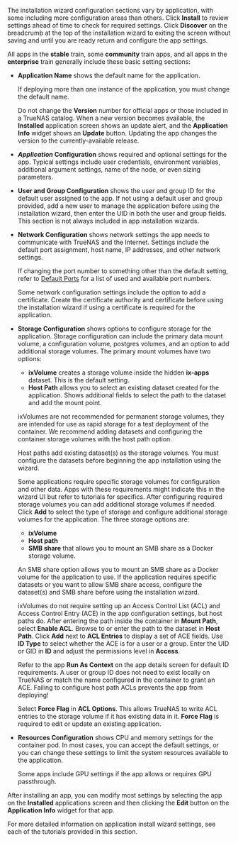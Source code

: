 &NewLine;

The installation wizard configuration sections vary by application, with some including more configuration areas than others.
Click **Install** to review settings ahead of time to check for required settings.
Click **Discover** on the breadcrumb at the top of the installation wizard to exiting the screen without saving and until you are ready return and configure the app settings.

All apps in the **stable** train, some **community** train apps, and all apps in the **enterprise** train generally include these basic setting sections:

* **Application Name** shows the default name for the application.

  If deploying more than one instance of the application, you must change the default name.

  Do not change the **Version** number for official apps or those included in a TrueNAS catalog.
  When a new version becomes available, the **Installed** application screen shows an update alert, and the **Application Info** widget shows an **Update** button.
  Updating the app changes the version to the currently-available release.

* ***Application* Configuration** shows required and optional settings for the app.
    Typical settings include user credentials, environment variables, additional argument settings, name of the node, or even sizing parameters.

* **User and Group Configuration** shows the user and group ID for the default user assigned to the app.
  If not using a default user and group provided, add a new user to manage the application before using the installation wizard, then enter the UID in both the user and group fields.
  This section is not always included in app installation wizards.

* **Network Configuration** shows network settings the app needs to communicate with TrueNAS and the Internet.
  Settings include the default port assignment, host name, IP addresses, and other network settings.

  If changing the port number to something other than the default setting, refer to [Default Ports](https://www.truenas.com/docs/references/defaultports/) for a list of used and available port numbers.

  Some network configuration settings include the option to add a certificate. Create the certificate authority and certificate before using the installation wizard if using a certificate is required for the application.

* **Storage Configuration** shows options to configure storage for the application.
  Storage configuration can include the primary data mount volume, a configuration volume, postgres volumes, and an option to add additional storage volumes.
  The primary mount volumes have two options:
  * **ixVolume** creates a storage volume inside the hidden **ix-apps** dataset. This is the default setting.
  * **Host Path** allows you to select an existing dataset created for the application. Shows additional fields to select the path to the dataset and add the mount point.

  ixVolumes are not recommended for permanent storage volumes, they are intended for use as rapid storage for a test deployment of the container.
  We recommend adding datasets and configuring the container storage volumes with the host path option.

  Host paths add existing dataset(s) as the storage volumes.
  You must configure the datasets before beginning the app installation using the wizard.

  Some applications require specific storage volumes for configuration and other data.
  Apps with these requirements might indicate this in the wizard UI but refer to tutorials for specifics.
  After configuring required storage volumes you can add additional storage volumes if needed.
  Click **Add** to select the type of storage and configure additional storage volumes for the application.
  The three storage options are:
  * **ixVolume**
  * **Host path**
  * **SMB share** that allows you to mount an SMB share as a Docker storage volume.
  
  An SMB share option allows you to mount an SMB share as a Docker volume for the application to use.
  If the application requires specific datasets or you want to allow SMB share access, configure the dataset(s) and SMB share before using the installation wizard.

  ixVolumes do not require setting up an Access Control List (ACL) and Access Control Entry (ACE) in the app configuration settings, but host paths do.
  After entering the path inside the container in **Mount Path**, select **Enable ACL**.
  Browse to or enter the path to the dataset in **Host Path**.
  Click **Add** next to **ACL Entries** to display a set of ACE fields.
  Use **ID Type** to select whether the ACE is for a user or a group.
  Enter the UID or GID in **ID** and adjust the permissions level in **Access**.
  
  Refer to the app **Run As Context** on the app details screen for default ID requirements.
  A user or group ID does not need to exist locally on TrueNAS or match the name configured in the container to grant an ACE.
  Failing to configure host path ACLs prevents the app from deploying!

  Select **Force Flag** in **ACL Options**.
  This allows TrueNAS to write ACL entries to the storage volume if it has existing data in it.
  **Force Flag** is required to edit or update an existing application.
  
* **Resources Configuration** shows CPU and memory settings for the container pod.
   In most cases, you can accept the default settings, or you can change these settings to limit the system resources available to the application.

   Some apps include GPU settings if the app allows or requires GPU passthrough.

After installing an app, you can modify most settings by selecting the app on the **Installed** applications screen and then clicking the **Edit** button on the **Application Info** widget for that app.

For more detailed information on application install wizard settings, see each of the tutorials provided in this section.
